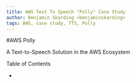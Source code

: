 ```yaml
---
title: AWS Text To Speech "Polly" Case Study
author: Benjamin Skarding <benjaminskarding>
tags: AWS, case study, TTS, Polly
---
```


#AWS Polly

A Text-to-Speech Solution in the AWS Ecosystem

Table of Contents

-
